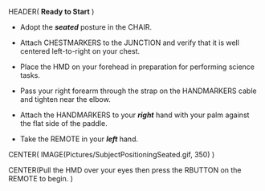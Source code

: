 HEADER( __Ready to Start__ )

- Adopt the *__seated__* posture in the CHAIR.

- Attach CHESTMARKERS to the JUNCTION and verify that it is well centered left-to-right on your chest.

- Place the HMD on your forehead in preparation for performing science tasks.

- Pass your right forearm through the strap on the HANDMARKERS cable and tighten near the elbow.

- Attach the HANDMARKERS to your *__right__* hand with your palm against the flat side of the paddle.

- Take the REMOTE in your *__left__* hand.

CENTER( IMAGE(Pictures/SubjectPositioningSeated.gif, 350) )
 
CENTER(Pull the HMD over your eyes then press the RBUTTON on the REMOTE to begin. )

